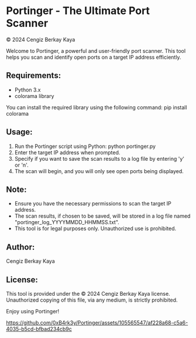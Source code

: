 Portinger - The Ultimate Port Scanner
=====================================

© 2024 Cengiz Berkay Kaya

Welcome to Portinger, a powerful and user-friendly port scanner. This tool helps you scan and identify open ports on a target IP address efficiently.

Requirements:
-------------
- Python 3.x
- colorama library

You can install the required library using the following command: pip install colorama

Usage:
------
1. Run the Portinger script using Python: python portinger.py
2. Enter the target IP address when prompted.
3. Specify if you want to save the scan results to a log file by entering 'y' or 'n'.
4. The scan will begin, and you will only see open ports being displayed.

Note:
-----
- Ensure you have the necessary permissions to scan the target IP address.
- The scan results, if chosen to be saved, will be stored in a log file named "portinger_log_YYYYMMDD_HHMMSS.txt".
- This tool is for legal purposes only. Unauthorized use is prohibited.

Author:
-------
Cengiz Berkay Kaya

License:
--------
This tool is provided under the © 2024 Cengiz Berkay Kaya license. Unauthorized copying of this file, via any medium, is strictly prohibited.

Enjoy using Portinger!



https://github.com/0xB4rk3y/Portinger/assets/105565547/af228a68-c5a6-4035-b5cd-bfbad234cb9c
